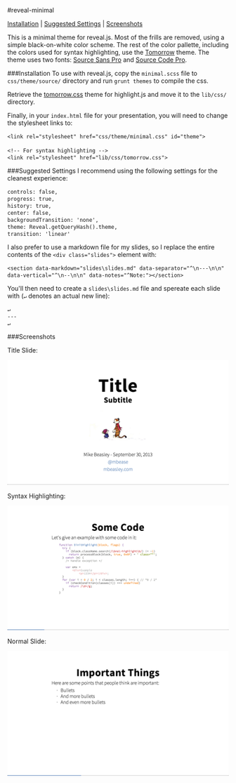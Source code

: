 #reveal-minimal

[Installation](#installation) | [Suggested Settings](#settings) | [Screenshots](#screenshots)


This is a minimal theme for reveal.js.  Most of the frills are removed, using a simple black-on-white color scheme.  The rest of the color pallette, including the colors used for syntax highlighting, use the [Tomorrow](https://github.com/chriskempson/tomorrow-theme) theme.  The theme uses two fonts: [Source Sans Pro](https://www.google.com/fonts/specimen/Source+Sans+Pro) and [Source Code Pro](https://www.google.com/fonts/specimen/Source+Code+Pro).


<a id="installation"></a>
###Installation
To use with reveal.js, copy the `minimal.scss` file to `css/theme/source/` directory and run `grunt themes` to compile the css.

Retrieve the [tomorrow.css](https://github.com/isagalaev/highlight.js/blob/master/src/styles/tomorrow.css) theme for highlight.js and move it to the `lib/css/` directory.

Finally, in your `index.html` file for your presentation, you will need to change the stylesheet links to:

    <link rel="stylesheet" href="css/theme/minimal.css" id="theme">

    <!-- For syntax highlighting -->
    <link rel="stylesheet" href="lib/css/tomorrow.css">


<a id="settings"></a>
###Suggested Settings
I recommend using the following settings for the cleanest experience:

    controls: false,
    progress: true,
    history: true,
    center: false,
    backgroundTransition: 'none',
    theme: Reveal.getQueryHash().theme,
    transition: 'linear'

I also prefer to use a markdown file for my slides, so I replace the entire contents of the `<div class="slides">` element with:

    <section data-markdown="slides\slides.md" data-separator="^\n---\n\n" data-vertical="^\n--\n\n" data-notes="^Note:"></section>

You'll then need to create a `slides\slides.md` file and spereate each slide with (`↵` denotes an actual new line):

    ↵
    ---
    ↵


<a id="screenshots"></a>
###Screenshots

Title Slide:

![Screenshot1](screenshots/title.png)

Syntax Highlighting:

![Screenshot1](screenshots/code.png)

Normal Slide:

![Screenshot1](screenshots/slide.png)